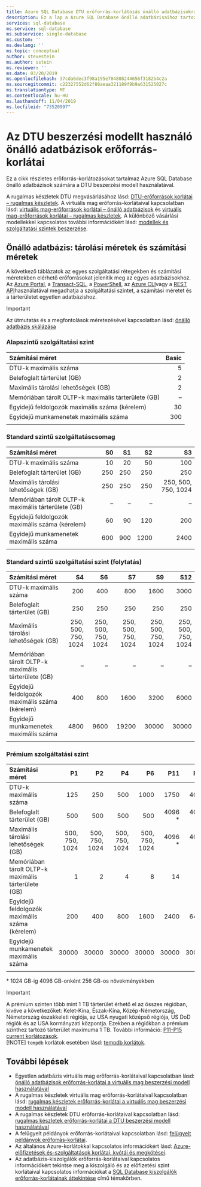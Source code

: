 ```yaml
---
title: Azure SQL Database DTU erőforrás-korlátozás önálló adatbázisokra | Microsoft Docs
description: Ez a lap a Azure SQL Database önálló adatbázisaihoz tartozó általános DTU-erőforrás-korlátokat ismerteti.
services: sql-database
ms.service: sql-database
ms.subservice: single-database
ms.custom: ''
ms.devlang: ''
ms.topic: conceptual
author: stevestein
ms.author: sstein
ms.reviewer: ''
ms.date: 03/20/2019
ms.openlocfilehash: 37cda6dec3f98a195e704808244656f3182b4c2a
ms.sourcegitcommit: c22327552d62f88aeaa321189f9b9a631525027c
ms.translationtype: MT
ms.contentlocale: hu-HU
ms.lasthandoff: 11/04/2019
ms.locfileid: "73520997"
---
```

# <a name="resource-limits-for-single-databases-using-the-dtu-purchasing-model"></a>Az DTU beszerzési modellt használó önálló adatbázisok erőforrás-korlátai

Ez a cikk részletes erőforrás-korlátozásokat tartalmaz Azure SQL Database önálló adatbázisok számára a DTU beszerzési modell használatával.

A rugalmas készletek DTU megvásárlásához lásd: [DTU-erőforrások korlátai – rugalmas készletek](sql-database-dtu-resource-limits-elastic-pools.md). A virtuális mag erőforrás-korlátaival kapcsolatban lásd: [virtuális mag-erőforrások korlátai – önálló adatbázisok](sql-database-vcore-resource-limits-single-databases.md) és [virtuális mag-erőforrások korlátai – rugalmas készletek](sql-database-vcore-resource-limits-elastic-pools.md). A különböző vásárlási modellekkel kapcsolatos további információkért lásd: [modellek és szolgáltatási szintek beszerzése](sql-database-purchase-models.md).

## <a name="single-database-storage-sizes-and-compute-sizes"></a>Önálló adatbázis: tárolási méretek és számítási méretek

A következő táblázatok az egyes szolgáltatási rétegekben és számítási méretekben elérhető erőforrásokat jelenítik meg az egyes adatbázisokhoz. Az [Azure Portal](sql-database-single-databases-manage.md#manage-an-existing-sql-database-server), a [Transact-SQL](sql-database-single-databases-manage.md#transact-sql-manage-sql-database-servers-and-single-databases), a [PowerShell](sql-database-single-databases-manage.md#powershell-manage-sql-database-servers-and-single-databases), az [Azure CLI](sql-database-single-databases-manage.md#azure-cli-manage-sql-database-servers-and-single-databases)vagy a [REST API](sql-database-single-databases-manage.md#rest-api-manage-sql-database-servers-and-single-databases)használatával megadhatja a szolgáltatási szintet, a számítási méretet és a tárterületet egyetlen adatbázishoz.

> [!IMPORTANT]
> Az útmutatás és a megfontolások méretezésével kapcsolatban lásd: [önálló adatbázis skálázása](sql-database-single-database-scale.md)

### <a name="basic-service-tier"></a>Alapszintű szolgáltatási szint

| **Számítási méret** | **Basic** |
| :--- | --: |
| DTU-k maximális száma | 5 |
| Belefoglalt tárterület (GB) | 2 |
| Maximális tárolási lehetőségek (GB) | 2 |
| Memóriában tárolt OLTP-k maximális tárterülete (GB) |– |
| Egyidejű feldolgozók maximális száma (kérelem) | 30 |
| Egyidejű munkamenetek maximális száma | 300 |
|||

### <a name="standard-service-tier"></a>Standard szintű szolgáltatáscsomag

| **Számítási méret** | **S0** | **S1** | **S2** | **S3** |
| :--- |---:| ---:|---:|---:|
| DTU-k maximális száma | 10 | 20 | 50 | 100 |
| Belefoglalt tárterület (GB) | 250 | 250 | 250 | 250 |
| Maximális tárolási lehetőségek (GB) | 250 | 250 | 250 | 250, 500, 750, 1024 |
| Memóriában tárolt OLTP-k maximális tárterülete (GB) | – | – | – | – |
| Egyidejű feldolgozók maximális száma (kérelem)| 60 | 90 | 120 | 200 |
| Egyidejű munkamenetek maximális száma |600 | 900 | 1200 | 2400 |
||||||

### <a name="standard-service-tier-continued"></a>Standard szintű szolgáltatási szint (folytatás)

| **Számítási méret** | **S4** | **S6** | **S7** | **S9** | **S12** |
| :--- |---:| ---:|---:|---:|---:|
| DTU-k maximális száma | 200 | 400 | 800 | 1600 | 3000 |
| Belefoglalt tárterület (GB) | 250 | 250 | 250 | 250 | 250 |
| Maximális tárolási lehetőségek (GB) | 250, 500, 750, 1024 | 250, 500, 750, 1024 | 250, 500, 750, 1024 | 250, 500, 750, 1024 | 250, 500, 750, 1024 |
| Memóriában tárolt OLTP-k maximális tárterülete (GB) | – | – | – | – |– |
| Egyidejű feldolgozók maximális száma (kérelem)| 400 | 800 | 1600 | 3200 |6000 |
| Egyidejű munkamenetek maximális száma |4800 | 9600 | 19200 | 30000 |30000 |
|||||||

### <a name="premium-service-tier"></a>Prémium szolgáltatási szint

| **Számítási méret** | **P1** | **P2** | **P4** | **P6** | **P11** | **P15** |
| :--- |---:|---:|---:|---:|---:|---:|
| DTU-k maximális száma | 125 | 250 | 500 | 1000 | 1750 | 4000 |
| Belefoglalt tárterület (GB) | 500 | 500 | 500 | 500 | 4096 * | 4096 * |
| Maximális tárolási lehetőségek (GB) | 500, 750, 1024 | 500, 750, 1024 | 500, 750, 1024 | 500, 750, 1024 | 4096 * | 4096 * |
| Memóriában tárolt OLTP-k maximális tárterülete (GB) | 1 | 2 | 4 | 8 | 14 | 32 |
| Egyidejű feldolgozók maximális száma (kérelem)| 200 | 400 | 800 | 1600 | 2400 | 6400 |
| Egyidejű munkamenetek maximális száma | 30000 | 30000 | 30000 | 30000 | 30000 | 30000 |
|||||||

\* 1024 GB-ig 4096 GB-onként 256 GB-os növekményekben

> [!IMPORTANT]
> A prémium szinten több mint 1 TB tárterület érhető el az összes régióban, kivéve a következőket: Kelet-Kína, Észak-Kína, Közép-Németország, Németország északkeleti régiója, az USA nyugati középső régiója, US DoD régiók és az USA kormányzati központja. Ezekben a régiókban a prémium szinthez tartozó tárterület maximuma 1 TB.  További információ: [P11-P15 current korlátozások](sql-database-single-database-scale.md#p11-and-p15-constraints-when-max-size-greater-than-1-tb).  
> [!NOTE]
> `tempdb` korlátok esetében lásd: [tempdb korlátok](https://docs.microsoft.com/sql/relational-databases/databases/tempdb-database?view=sql-server-2017#tempdb-database-in-sql-database).

## <a name="next-steps"></a>További lépések

- Egyetlen adatbázis virtuális mag erőforrás-korlátaival kapcsolatban lásd: [önálló adatbázisok erőforrás-korlátai a virtuális mag beszerzési modell használatával](sql-database-vcore-resource-limits-single-databases.md)
- A rugalmas készletek virtuális mag erőforrás-korlátaival kapcsolatban lásd: [rugalmas készletek erőforrás-korlátai a virtuális mag beszerzési modell használatával](sql-database-vcore-resource-limits-elastic-pools.md)
- A rugalmas készletek DTU erőforrás-korlátaival kapcsolatban lásd: [rugalmas készletek erőforrás-korlátai a DTU beszerzési modell használatával](sql-database-dtu-resource-limits-elastic-pools.md)
- A felügyelt példányok erőforrás-korlátaival kapcsolatban lásd: [felügyelt példányok erőforrás-korlátai](sql-database-managed-instance-resource-limits.md).
- Az általános Azure-korlátokkal kapcsolatos információkért lásd: [Azure-előfizetések és-szolgáltatások korlátai, kvótái és megkötései](../azure-subscription-service-limits.md).
- Az adatbázis-kiszolgálók erőforrás-korlátaival kapcsolatos információkért tekintse meg a kiszolgáló és az előfizetési szint korlátaival kapcsolatos információkat a [SQL Database kiszolgálók erőforrás-korlátainak áttekintése](sql-database-resource-limits-database-server.md) című témakörben.
